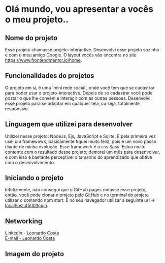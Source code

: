 <h1>
Olá mundo, vou apresentar a vocês o meu projeto..
</h1>

## Nome do projeto 

<p>
Esse projeto chamasse projeto-interactive. Desenvolvi esse projeto sozinho e com o meu amigo Google. O layout vocês vão encontra no site <a href="https://www.frontendmentor.io/home">https://www.frontendmentor.io/home</a>. 
</p>

## Funcionalidades do projetos

<p>
O projeto em si, é uma 'mini rede social', onde você tem que se cadastrar para poder usar o projeto-interactive. Depois de se cadastrar você pode postar o que lhe convém e interagir com as outras pessoas. Desenvolvi esse projeto para se adaptar em qualquer tela, ou seja, totalmente responsivo.
</p>

## Linguagem que utilizei para desenvolver

<p>
Utilizei nesse projeto: NodeJs, Ejs, JavaScript e Sqlite. E pela primeira vez usei um framewowk, basicamente fiquei muito feliz, pois é um novo passo diante de minha evolução. Esse framework é o css Sass. Estou muito contente com o resultado desse projeto, demorei um mês para desenvolver, e com isso é bastante perceptível o tamanho do aprendizado que obtive com o desenvolvimento.
</p>

## Iniciando o projeto

<p>
Infelizmente, não consegui que o GitHub pages rodasse esse projeto, então, você pode clonar o projeto pelo GitHub e no terminal do projeto utilizar o comando npm start. E no seu navegador utilizar a seguinte url => <a href="localhost:4500/login">localhost:4500/login</a>.
</p>

## Networking

<div>
<a href="https://www.linkedin.com/in/leonardo-costa-96641a220/">Linkedln - Leonardo Costa</a>
<br>
<a  href="leonardo_barrosocosta@hotmail.com">E-mail - Leonardo Costa</a>
</div>

## Imagem do projeto